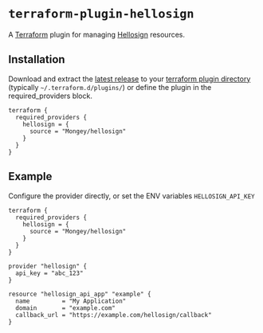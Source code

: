 # `terraform-plugin-hellosign`

A [Terraform][1] plugin for managing [Hellosign][2] resources.

## Installation

Download and extract the [latest release](https://github.com/Mongey/terraform-provider-hellosign/releases/latest) to
your [terraform plugin directory][third-party-plugins] (typically `~/.terraform.d/plugins/`) or define the plugin in the required_providers block.

```hcl
terraform {
  required_providers {
    hellosign = {
      source = "Mongey/hellosign"
    }
  }
}
```

## Example

Configure the provider directly, or set the ENV variables `HELLOSIGN_API_KEY`

```hcl
terraform {
  required_providers {
    hellosign = {
      source = "Mongey/hellosign"
    }
  }
}

provider "hellosign" {
  api_key = "abc_123"
}

resource "hellosign_api_app" "example" {
  name         = "My Application"
  domain       = "example.com"
  callback_url = "https://example.com/hellosign/callback"
}
```

[1]: https://www.terraform.io
[2]: https://www.hellosign.com
[third-party-plugins]: https://www.terraform.io/docs/configuration/providers.html#third-party-plugins
